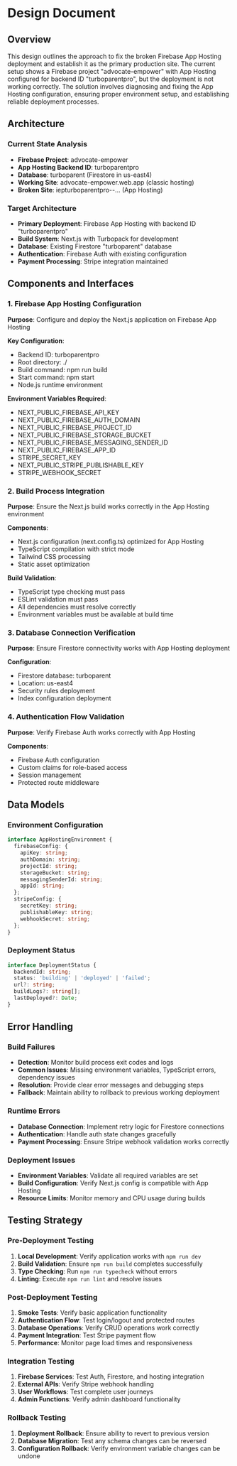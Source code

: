 # Design Document

## Overview

This design outlines the approach to fix the broken Firebase App Hosting deployment and establish it as the primary production site. The current setup shows a Firebase project "advocate-empower" with App Hosting configured for backend ID "turboparentpro", but the deployment is not working correctly. The solution involves diagnosing and fixing the App Hosting configuration, ensuring proper environment setup, and establishing reliable deployment processes.

## Architecture

### Current State Analysis
- **Firebase Project**: advocate-empower
- **App Hosting Backend ID**: turboparentpro  
- **Database**: turboparent (Firestore in us-east4)
- **Working Site**: advocate-empower.web.app (classic hosting)
- **Broken Site**: iepturboparentpro--... (App Hosting)

### Target Architecture
- **Primary Deployment**: Firebase App Hosting with backend ID "turboparentpro"
- **Build System**: Next.js with Turbopack for development
- **Database**: Existing Firestore "turboparent" database
- **Authentication**: Firebase Auth with existing configuration
- **Payment Processing**: Stripe integration maintained

## Components and Interfaces

### 1. Firebase App Hosting Configuration
**Purpose**: Configure and deploy the Next.js application on Firebase App Hosting

**Key Configuration**:
- Backend ID: turboparentpro
- Root directory: ./
- Build command: npm run build
- Start command: npm start
- Node.js runtime environment

**Environment Variables Required**:
- NEXT_PUBLIC_FIREBASE_API_KEY
- NEXT_PUBLIC_FIREBASE_AUTH_DOMAIN  
- NEXT_PUBLIC_FIREBASE_PROJECT_ID
- NEXT_PUBLIC_FIREBASE_STORAGE_BUCKET
- NEXT_PUBLIC_FIREBASE_MESSAGING_SENDER_ID
- NEXT_PUBLIC_FIREBASE_APP_ID
- STRIPE_SECRET_KEY
- NEXT_PUBLIC_STRIPE_PUBLISHABLE_KEY
- STRIPE_WEBHOOK_SECRET

### 2. Build Process Integration
**Purpose**: Ensure the Next.js build works correctly in the App Hosting environment

**Components**:
- Next.js configuration (next.config.ts) optimized for App Hosting
- TypeScript compilation with strict mode
- Tailwind CSS processing
- Static asset optimization

**Build Validation**:
- TypeScript type checking must pass
- ESLint validation must pass
- All dependencies must resolve correctly
- Environment variables must be available at build time

### 3. Database Connection Verification
**Purpose**: Ensure Firestore connectivity works with App Hosting deployment

**Configuration**:
- Firestore database: turboparent
- Location: us-east4
- Security rules deployment
- Index configuration deployment

### 4. Authentication Flow Validation
**Purpose**: Verify Firebase Auth works correctly with App Hosting

**Components**:
- Firebase Auth configuration
- Custom claims for role-based access
- Session management
- Protected route middleware

## Data Models

### Environment Configuration
```typescript
interface AppHostingEnvironment {
  firebaseConfig: {
    apiKey: string;
    authDomain: string;
    projectId: string;
    storageBucket: string;
    messagingSenderId: string;
    appId: string;
  };
  stripeConfig: {
    secretKey: string;
    publishableKey: string;
    webhookSecret: string;
  };
}
```

### Deployment Status
```typescript
interface DeploymentStatus {
  backendId: string;
  status: 'building' | 'deployed' | 'failed';
  url?: string;
  buildLogs?: string[];
  lastDeployed?: Date;
}
```

## Error Handling

### Build Failures
- **Detection**: Monitor build process exit codes and logs
- **Common Issues**: Missing environment variables, TypeScript errors, dependency issues
- **Resolution**: Provide clear error messages and debugging steps
- **Fallback**: Maintain ability to rollback to previous working deployment

### Runtime Errors
- **Database Connection**: Implement retry logic for Firestore connections
- **Authentication**: Handle auth state changes gracefully
- **Payment Processing**: Ensure Stripe webhook validation works correctly

### Deployment Issues
- **Environment Variables**: Validate all required variables are set
- **Build Configuration**: Verify Next.js config is compatible with App Hosting
- **Resource Limits**: Monitor memory and CPU usage during builds

## Testing Strategy

### Pre-Deployment Testing
1. **Local Development**: Verify application works with `npm run dev`
2. **Build Validation**: Ensure `npm run build` completes successfully
3. **Type Checking**: Run `npm run typecheck` without errors
4. **Linting**: Execute `npm run lint` and resolve issues

### Post-Deployment Testing
1. **Smoke Tests**: Verify basic application functionality
2. **Authentication Flow**: Test login/logout and protected routes
3. **Database Operations**: Verify CRUD operations work correctly
4. **Payment Integration**: Test Stripe payment flow
5. **Performance**: Monitor page load times and responsiveness

### Integration Testing
1. **Firebase Services**: Test Auth, Firestore, and hosting integration
2. **External APIs**: Verify Stripe webhook handling
3. **User Workflows**: Test complete user journeys
4. **Admin Functions**: Verify admin dashboard functionality

### Rollback Testing
1. **Deployment Rollback**: Ensure ability to revert to previous version
2. **Database Migration**: Test any schema changes can be reversed
3. **Configuration Rollback**: Verify environment variable changes can be undone